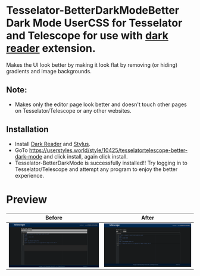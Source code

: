 # Tesselator-BetterDarkModeBetter Dark Mode UserCSS for Tesselator and Telescope for use with [dark reader](https://darkreader.org/) extension.
Makes the UI look better by making it look flat by removing (or hiding) gradients and image backgrounds.

## Note: 
 - Makes only the editor page look better and doesn't touch other pages on Tesselator/Telescope or any other websites.

## Installation 
 - Install [Dark Reader](https://darkreader.org) and [Stylus](https://add0n.com/stylus.html).  
 - GoTo https://userstyles.world/style/10425/tesselatortelescope-better-dark-mode and click install, again click install.  
 - Tesselator-BetterDarkMode is successfully installed!! Try logging in to Tesselator/Telescope and attempt any program to enjoy the better experience.

# Preview  
Before|After
-|-
![Old](Editor-old.png)|![New](Editor.png)
